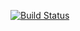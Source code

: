 [![Build Status](https://dev.azure.com/1191938/sem_5_pi/_apis/build/status/1191938.lapr5-22-23?branchName=master)](https://dev.azure.com/1191938/sem_5_pi/_build/latest?definitionId=1&branchName=master)